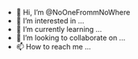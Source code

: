 - 👋 Hi, I’m @NoOneFrommNoWhere
- 👀 I’m interested in ...
- 🌱 I’m currently learning ...
- 💞️ I’m looking to collaborate on ...
- 📫 How to reach me ...

<!---
NoOneFrommNoWhere/NoOneFrommNoWhere is a ✨ special ✨ repository because its `README.md` (this file) appears on your GitHub profile.
You can click the Preview link to take a look at your changes.
--->
